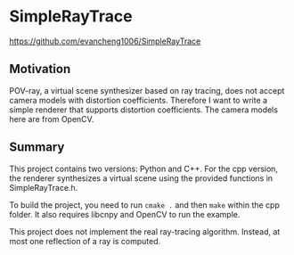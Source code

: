 # SimpleRayTrace

https://github.com/evancheng1006/SimpleRayTrace

## Motivation
POV-ray, a virtual scene synthesizer based on ray tracing, does not accept camera models with distortion coefficients. Therefore I want to write a simple renderer that supports distortion coefficients. The camera models here are from OpenCV.

## Summary
This project contains two versions: Python and C++. For the cpp version, the renderer synthesizes a virtual scene using the provided functions in SimpleRayTrace.h.

To build the project, you need to run `cmake .` and then `make` within the cpp folder.
It also requires libcnpy and OpenCV to run the example.

This project does not implement the real ray-tracing algorithm. Instead, at most one reflection of a ray is computed.